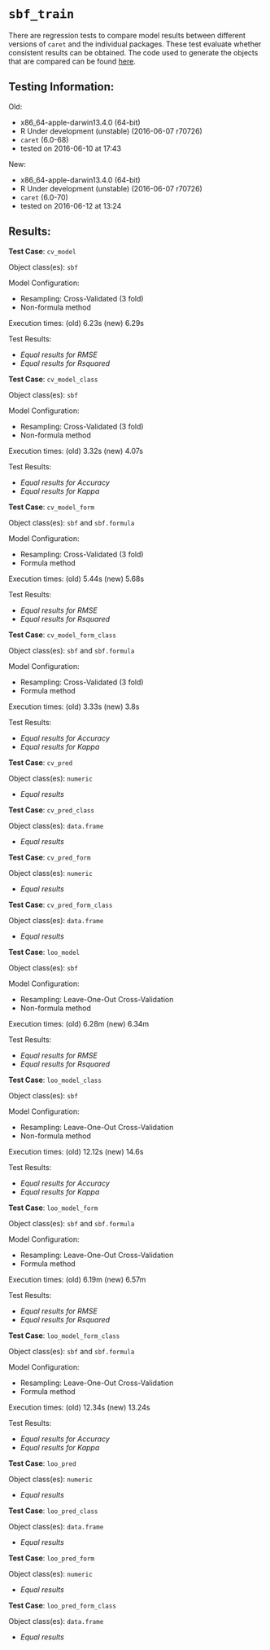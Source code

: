 `sbf_train`
 ===== 

There are regression tests to compare model results between different versions of `caret` and the individual packages. These test evaluate whether consistent results can be obtained. The code used to generate the objects that are compared can be found [here](https://github.com/topepo/caret/blob/master/RegressionTests/Code/sbf_train.R).

Testing Information:
---------

Old:

 * x86_64-apple-darwin13.4.0 (64-bit)
 * R Under development (unstable) (2016-06-07 r70726)
 * `caret` (6.0-68)
 * tested on 2016-06-10 at 17:43


New:

 * x86_64-apple-darwin13.4.0 (64-bit)
 * R Under development (unstable) (2016-06-07 r70726)
 * `caret` (6.0-70)
 * tested on 2016-06-12 at 13:24


Results:
---------

**Test Case**: `cv_model`

Object class(es): `sbf`

Model Configuration:

 * Resampling: Cross-Validated (3 fold)
 * Non-formula method


Execution times: (old) 6.23s (new) 6.29s

Test Results:

 * _Equal results for RMSE_
 * _Equal results for Rsquared_

**Test Case**: `cv_model_class`

Object class(es): `sbf`

Model Configuration:

 * Resampling: Cross-Validated (3 fold)
 * Non-formula method


Execution times: (old) 3.32s (new) 4.07s

Test Results:

 * _Equal results for Accuracy_
 * _Equal results for Kappa_

**Test Case**: `cv_model_form`

Object class(es): `sbf` and `sbf.formula`

Model Configuration:

 * Resampling: Cross-Validated (3 fold)
 * Formula method


Execution times: (old) 5.44s (new) 5.68s

Test Results:

 * _Equal results for RMSE_
 * _Equal results for Rsquared_

**Test Case**: `cv_model_form_class`

Object class(es): `sbf` and `sbf.formula`

Model Configuration:

 * Resampling: Cross-Validated (3 fold)
 * Formula method


Execution times: (old) 3.33s (new) 3.8s

Test Results:

 * _Equal results for Accuracy_
 * _Equal results for Kappa_

**Test Case**: `cv_pred`

Object class(es): `numeric`

 * _Equal results_

**Test Case**: `cv_pred_class`

Object class(es): `data.frame`

 * _Equal results_

**Test Case**: `cv_pred_form`

Object class(es): `numeric`

 * _Equal results_

**Test Case**: `cv_pred_form_class`

Object class(es): `data.frame`

 * _Equal results_

**Test Case**: `loo_model`

Object class(es): `sbf`

Model Configuration:

 * Resampling: Leave-One-Out Cross-Validation
 * Non-formula method


Execution times: (old) 6.28m (new) 6.34m

Test Results:

 * _Equal results for RMSE_
 * _Equal results for Rsquared_

**Test Case**: `loo_model_class`

Object class(es): `sbf`

Model Configuration:

 * Resampling: Leave-One-Out Cross-Validation
 * Non-formula method


Execution times: (old) 12.12s (new) 14.6s

Test Results:

 * _Equal results for Accuracy_
 * _Equal results for Kappa_

**Test Case**: `loo_model_form`

Object class(es): `sbf` and `sbf.formula`

Model Configuration:

 * Resampling: Leave-One-Out Cross-Validation
 * Formula method


Execution times: (old) 6.19m (new) 6.57m

Test Results:

 * _Equal results for RMSE_
 * _Equal results for Rsquared_

**Test Case**: `loo_model_form_class`

Object class(es): `sbf` and `sbf.formula`

Model Configuration:

 * Resampling: Leave-One-Out Cross-Validation
 * Formula method


Execution times: (old) 12.34s (new) 13.24s

Test Results:

 * _Equal results for Accuracy_
 * _Equal results for Kappa_

**Test Case**: `loo_pred`

Object class(es): `numeric`

 * _Equal results_

**Test Case**: `loo_pred_class`

Object class(es): `data.frame`

 * _Equal results_

**Test Case**: `loo_pred_form`

Object class(es): `numeric`

 * _Equal results_

**Test Case**: `loo_pred_form_class`

Object class(es): `data.frame`

 * _Equal results_


